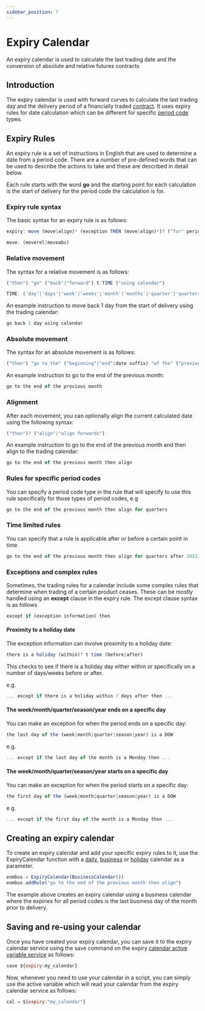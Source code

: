 ```yaml
---
sidebar_position: 7
---
```

Expiry Calendar
===============

An expiry calendar is used to calculate the last trading date and the conversion of absolute and relative futures contracts

## Introduction

The expiry calendar is used with forward curves to calculate the last trading day and the delivery period of a financially traded [contract](Contract_7405699.html). It uses expiry rules for date calculation which can be different for specific [period code](Period-Code) types.

## Expiry Rules

An expiry rule is a set of instructions in English that are used to determine a date from a period code. There are a number of pre-defined words that can be used to describe the actions to take and these are described in detail below.

Each rule starts with the word **go** and the starting point for each calculation is the start of delivery for the period code the calculation is for.

### Expiry rule syntax

The basic syntax for an expiry rule is as follows:

```js
expiry: move (move|align)* (exception THEN (move|align)*)? ("for" periodcode)? (timelimit)?

move: (moverel|moveabs)
```

### Relative movement

The syntax for a relative movement is as follows:

```js
("then") "go" ("back"|"forward") t TIME ("using calendar")

TIME: ('day'|'days'|'week'|'weeks'|'month'|'months'|'quarter'|'quarters'|'season'|'seasons'|'year'|'years')
```

An example instruction to move back 1 day from the start of delivery using the trading calendar:

```js
go back 1 day using calendar
```

### Absolute movement

The syntax for an absolute movement is as follows:

```js
("then") "go to the" ("beginning"|"end"|date suffix) "of the" ("previous"|"current"|"next")? TIME
```

An example instruction to go to the end of the previous month:

```js
go to the end of the previous month
```

### Alignment

After each movement, you can optionally align the current calculated date using the following syntax:

```js
("then")? ("align"|"align forwards")
```

An example instruction to go to the end of the previous month and then align to the trading calendar:

```js
go to the end of the previous month then align
```

### Rules for specific period codes

You can specify a period code type in the rule that will specify to use this rule specifically for those types of period codes, e.g

```js
go to the end of the previous month then align for quarters
```

### Time limited rules

You can specify that a rule is applicable after or before a certain point in time

```js
go to the end of the previous month then align for quarters after 2021-01-01
```

### Exceptions and complex rules

Sometimes, the trading rules for a calendar include some complex rules that determine when trading of a certain product ceases. These can be mostly handled using an **except** clause in the expiry rule. The except clause syntax is as follows

```js
except if (exception information) then
```

#### Proximity to a holiday date

The exception information can involve proximity to a holiday date:

```js
there is a holiday (within)? t time (before|after)
```

This checks to see if there is a holiday day either within or specifically on a number of days/weeks before or after.

e.g.

```js
... except if there is a holiday within 7 days after then ...
```

#### The week/month/quarter/season/year ends on a specific day

You can make an exception for when the period ends on a specific day:

```js
the last day of the (week|month|quarter|season|year) is a DOW
```

e.g.

```js
... except if the last day of the month is a Monday then ...
```

#### The week/month/quarter/season/year starts on a specific day

You can make an exception for when the period starts on a specific day:

```js
the first day of the (week|month|quarter|season|year) is a DOW
```

e.g.

```js
... except if the first day of the month is a Monday then ...
```

## Creating an expiry calendar

To create an expiry calendar and add your specific expiry rules to it, use the ExpiryCalendar function with a [daily](Daily-Calendar), [business](Business-Calendar) or [holiday](Holiday-Calendar) calendar as a parameter.

```js
eombus = ExpiryCalendar(BusinessCalendar())
eombus.addRule("go to the end of the previous month then align")
```

The example above creates an expiry calendar using a business calendar where the expiries for all period codes is the last business day of the month prior to delivery.

## Saving and re-using your calendar

Once you have created your expiry calendar, you can save it to the expiry calendar service using the save command on the expiry [calendar active variable service](Expiry-Calendar-Service_7372832.html) as follows:

```js
save ${expiry:my_calendar}
```

Now, whenever you need to use your calendar in a script, you can simply use the active variable which will read your calendar from the expiry calendar service as follows:

```js
cal = ${expiry:"my_calendar"}
```

